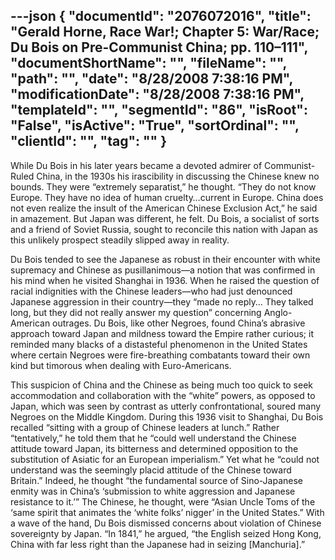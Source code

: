 ---json
{
  "documentId": "2076072016",
  "title": "Gerald Horne, Race War!; Chapter 5: War/Race; Du Bois on Pre-Communist China; pp. 110–111",
  "documentShortName": "",
  "fileName": "",
  "path": "",
  "date": "8/28/2008 7:38:16 PM",
  "modificationDate": "8/28/2008 7:38:16 PM",
  "templateId": "",
  "segmentId": "86",
  "isRoot": "False",
  "isActive": "True",
  "sortOrdinal": "",
  "clientId": "",
  "tag": ""
}
---

While Du Bois in his later years became a devoted admirer of Communist-Ruled China, in the 1930s his irascibility in discussing the Chinese knew no bounds. They were “extremely separatist,” he thought. “They do not know Europe. They have no idea of human cruelty…current in Europe. China does not even realize the insult of the American Chinese Exclusion Act,” he said in amazement. But Japan was different, he felt. Du Bois, a socialist of sorts and a friend of Soviet Russia, sought to reconcile this nation with Japan as this unlikely prospect steadily slipped away in reality.

Du Bois tended to see the Japanese as robust in their encounter with white supremacy and Chinese as pusillanimous—a notion that was confirmed in his mind when he visited Shanghai in 1936. When he raised the question of racial indignities with the Chinese leaders—who had just denounced Japanese aggression in their country—they “made no reply… They talked long, but they did not really answer my question” concerning Anglo-American outrages. Du Bois, like other Negroes, found China’s abrasive approach toward Japan and mildness toward the Empire rather curious; it reminded many blacks of a distasteful phenomenon in the United States where certain Negroes were fire-breathing combatants toward their own kind but timorous when dealing with Euro-Americans.

This suspicion of China and the Chinese as being much too quick to seek accommodation and collaboration with the “white” powers, as opposed to Japan, which was seen by contrast as utterly confrontational, soured many Negroes on the Middle Kingdom. During this 1936 visit to Shanghai, Du Bois recalled “sitting with a group of Chinese leaders at lunch.” Rather “tentatively,” he told them that he “could well understand the Chinese attitude toward Japan, its bitterness and determined opposition to the substitution of Asiatic for an European imperialism.” Yet what he “could not understand was the seemingly placid attitude of the Chinese toward Britain.” Indeed, he thought “the fundamental source of Sino-Japanese enmity was in China’s ‘submission to white aggression and Japanese resistance to it.’” The Chinese, he thought, were “Asian Uncle Toms of the ‘same spirit that animates the ‘white folks’ nigger’ in the United States.” With a wave of the hand, Du Bois dismissed concerns about violation of Chinese sovereignty by Japan. “In 1841,” he argued, “the English seized Hong Kong, China with far less right than the Japanese had in seizing [Manchuria].”

